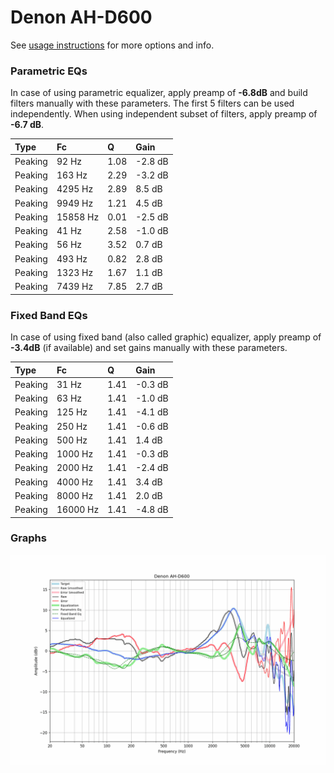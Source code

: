# Denon AH-D600
See [usage instructions](https://github.com/jaakkopasanen/AutoEq#usage) for more options and info.

### Parametric EQs
In case of using parametric equalizer, apply preamp of **-6.8dB** and build filters manually
with these parameters. The first 5 filters can be used independently.
When using independent subset of filters, apply preamp of **-6.7 dB**.

| Type    | Fc       |    Q | Gain    |
|:--------|:---------|:-----|:--------|
| Peaking | 92 Hz    | 1.08 | -2.8 dB |
| Peaking | 163 Hz   | 2.29 | -3.2 dB |
| Peaking | 4295 Hz  | 2.89 | 8.5 dB  |
| Peaking | 9949 Hz  | 1.21 | 4.5 dB  |
| Peaking | 15858 Hz | 0.01 | -2.5 dB |
| Peaking | 41 Hz    | 2.58 | -1.0 dB |
| Peaking | 56 Hz    | 3.52 | 0.7 dB  |
| Peaking | 493 Hz   | 0.82 | 2.8 dB  |
| Peaking | 1323 Hz  | 1.67 | 1.1 dB  |
| Peaking | 7439 Hz  | 7.85 | 2.7 dB  |

### Fixed Band EQs
In case of using fixed band (also called graphic) equalizer, apply preamp of **-3.4dB**
(if available) and set gains manually with these parameters.

| Type    | Fc       |    Q | Gain    |
|:--------|:---------|:-----|:--------|
| Peaking | 31 Hz    | 1.41 | -0.3 dB |
| Peaking | 63 Hz    | 1.41 | -1.0 dB |
| Peaking | 125 Hz   | 1.41 | -4.1 dB |
| Peaking | 250 Hz   | 1.41 | -0.6 dB |
| Peaking | 500 Hz   | 1.41 | 1.4 dB  |
| Peaking | 1000 Hz  | 1.41 | -0.3 dB |
| Peaking | 2000 Hz  | 1.41 | -2.4 dB |
| Peaking | 4000 Hz  | 1.41 | 3.4 dB  |
| Peaking | 8000 Hz  | 1.41 | 2.0 dB  |
| Peaking | 16000 Hz | 1.41 | -4.8 dB |

### Graphs
![](./Denon%20AH-D600.png)